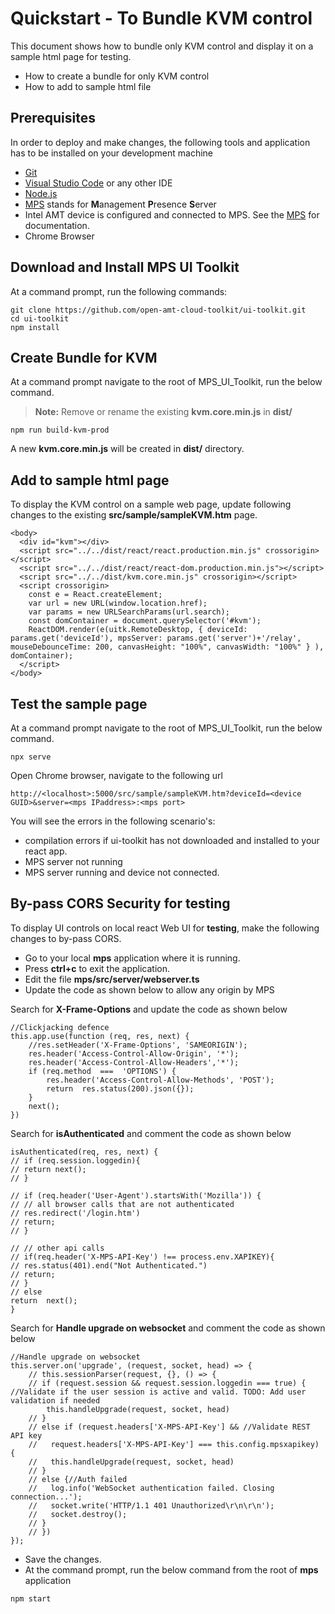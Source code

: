 # Quickstart - To Bundle KVM control

This document shows how to bundle only KVM control and display it on a sample html page for testing. 

 - How to create a bundle for only KVM control
 - How to add to sample html file 

## Prerequisites

In order to deploy and make changes, the following tools and application has to be installed on your development machine
-   [Git](https://git-scm.com/)
-   [Visual Studio Code](https://code.visualstudio.com/) or any other IDE 
-   [Node.js](https://nodejs.org/)
-   [MPS](https://github.com/open-amt-cloud-toolkit/MPS) stands for **M**anagement **P**resence **S**erver
-   Intel AMT device is configured and connected to MPS. See the [MPS](https://github.com/open-amt-cloud-toolkit/MPS) for documentation.
-   Chrome Browser

## Download and Install MPS UI Toolkit

At a command prompt, run the following commands:
```
git clone https://github.com/open-amt-cloud-toolkit/ui-toolkit.git
cd ui-toolkit
npm install
```
## Create Bundle for KVM
At a command prompt navigate to the root of MPS_UI_Toolkit, run the below command.
> **Note:** Remove or rename the existing **kvm.core.min.js**  in **dist/**
```
npm run build-kvm-prod
```
A new **kvm.core.min.js** will be created in **dist/** directory.

## Add to sample html page

To display the KVM control on a sample web page, update following changes to the existing **src/sample/sampleKVM.htm** page.

```
<body>
  <div id="kvm"></div>
  <script src="../../dist/react/react.production.min.js" crossorigin></script>
  <script src="../../dist/react/react-dom.production.min.js"></script>
  <script src="../../dist/kvm.core.min.js" crossorigin></script>
  <script crossorigin>
    const e = React.createElement;
    var url = new URL(window.location.href);
    var params = new URLSearchParams(url.search);
    const domContainer = document.querySelector('#kvm');
    ReactDOM.render(e(uitk.RemoteDesktop, { deviceId: params.get('deviceId'), mpsServer: params.get('server')+'/relay', mouseDebounceTime: 200, canvasHeight: "100%", canvasWidth: "100%" } ), domContainer);
  </script>
</body>
```
## Test the sample page
At a command prompt navigate to the root of MPS_UI_Toolkit, run the below command.
```
npx serve
```
Open Chrome browser, navigate to the following url
```
http://<localhost>:5000/src/sample/sampleKVM.htm?deviceId=<device GUID>&server=<mps IPaddress>:<mps port>
```
You will see the errors in the following scenario's: 
 - compilation errors if ui-toolkit has not downloaded and installed to your react app.
 - MPS server not running
 - MPS server running and device not connected.

## By-pass CORS Security for testing

To display UI controls on local react Web UI for **testing**, make the following changes to by-pass CORS.

- Go to your local **mps** application where it is running.
- Press **ctrl+c** to exit the application. 
- Edit the file **mps/src/server/webserver.ts** 
- Update the code as shown below to allow any origin by MPS 

Search for **X-Frame-Options** and update the code as shown below
```
//Clickjacking defence
this.app.use(function (req, res, next) {
	//res.setHeader('X-Frame-Options', 'SAMEORIGIN');
	res.header('Access-Control-Allow-Origin', '*');
	res.header('Access-Control-Allow-Headers','*');
	if (req.method  ===  'OPTIONS') {
		res.header('Access-Control-Allow-Methods', 'POST');
		return  res.status(200).json({});
	}	
	next();
})
```
Search for **isAuthenticated** and comment the code as shown below
```
isAuthenticated(req, res, next) {
// if (req.session.loggedin){
// return next();
// }

// if (req.header('User-Agent').startsWith('Mozilla')) {
// // all browser calls that are not authenticated
// res.redirect('/login.htm')
// return;
// }

// // other api calls
// if(req.header('X-MPS-API-Key') !== process.env.XAPIKEY){
// res.status(401).end("Not Authenticated.")
// return;
// }
// else
return  next();
}
```
Search for **Handle upgrade on websocket** and comment the code as shown below

```
//Handle upgrade on websocket
this.server.on('upgrade', (request, socket, head) => {
    // this.sessionParser(request, {}, () => {
    // if (request.session && request.session.loggedin === true) { //Validate if the user session is active and valid. TODO: Add user validation if needed
        this.handleUpgrade(request, socket, head)
    // }
    // else if (request.headers['X-MPS-API-Key'] && //Validate REST API key
    //   request.headers['X-MPS-API-Key'] === this.config.mpsxapikey) {
    //   this.handleUpgrade(request, socket, head)
    // }
    // else {//Auth failed
    //   log.info('WebSocket authentication failed. Closing connection...');
    //   socket.write('HTTP/1.1 401 Unauthorized\r\n\r\n');
    //   socket.destroy();
    // }
    // })
});
```

- Save the changes.
- At the command prompt, run the below command from the root of **mps** application 
```
npm start
```
